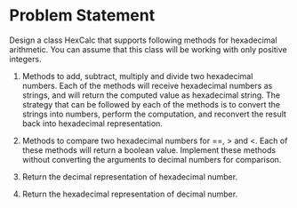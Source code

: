 # Problem Statement
Design a class HexCalc that supports following methods for hexadecimal arithmetic. You can assume that this class will be working with only positive integers.

1. Methods to add, subtract, multiply and divide two hexadecimal numbers. Each of the methods will receive hexadecimal numbers as strings, and will return the computed value as hexadecimal string. The strategy that can be followed by each of the methods is to convert the strings into numbers, perform the computation, and reconvert the result back into hexadecimal representation.

2. Methods to compare two hexadecimal numbers for ==, > and <. Each of these methods will return a boolean value. Implement these methods without converting the arguments to decimal numbers for comparison.

3. Return the decimal representation of hexadecimal number.

4. Return the hexadecimal representation of decimal number.
